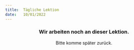 ```yaml
---
title:  Tägliche Lektion
date:   10/01/2022
---
```


### <center>Wir arbeiten noch an dieser Lektion.</center>
<center>Bitte komme später zurück.</center>